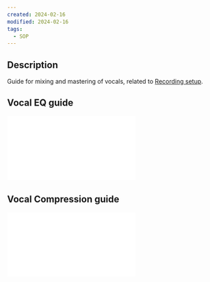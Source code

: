```yaml
---
created: 2024-02-16
modified: 2024-02-16
tags:
  - SOP
---
```

## Description 
Guide for mixing and mastering of vocals, related to [Recording setup](Recording%20setup.md). 

## Vocal EQ guide
![LMMwrCUQXqoQivWcIzAO_Visual_Guide_to_Vocal_EQ](../../3RESOURCES/PUBLIC%20ASSETS/LMMwrCUQXqoQivWcIzAO_Visual_Guide_to_Vocal_EQ.pdf)

## Vocal Compression guide
![XUFga3gBRmqxZJ9W9gXj_Indie_Vocals_Compression_Guide](../../3RESOURCES/PUBLIC%20ASSETS/XUFga3gBRmqxZJ9W9gXj_Indie_Vocals_Compression_Guide.pdf)

